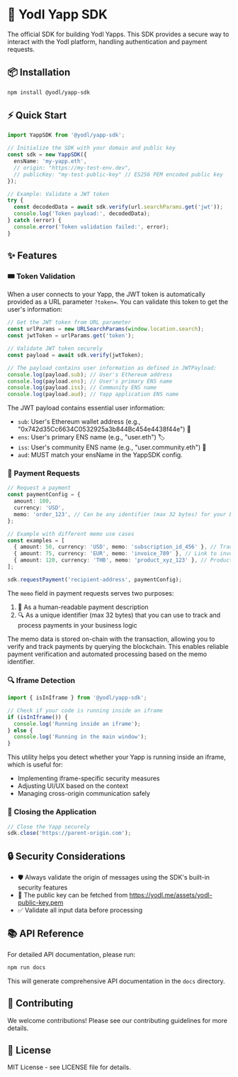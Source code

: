 # 🚀 Yodl Yapp SDK

The official SDK for building Yodl Yapps. This SDK provides a secure way to interact with the Yodl platform, handling authentication and payment requests.

## 📦 Installation

```bash
npm install @yodl/yapp-sdk
```

## ⚡ Quick Start

```typescript
import YappSDK from '@yodl/yapp-sdk';

// Initialize the SDK with your domain and public key
const sdk = new YappSDK({
  ensName: 'my-yapp.eth',
  // origin: "https://my-test-env.dev",
  // publicKey: "my-test-public-key" // ES256 PEM encoded public key
});

// Example: Validate a JWT token
try {
  const decodedData = await sdk.verify(url.searchParams.get('jwt'));
  console.log('Token payload:', decodedData);
} catch (error) {
  console.error('Token validation failed:', error);
}
```

## ✨ Features

### 🎟️ Token Validation

When a user connects to your Yapp, the JWT token is automatically provided as a URL parameter `?token=`. You can validate this token to get the user's information:

```typescript
// Get the JWT token from URL parameter
const urlParams = new URLSearchParams(window.location.search);
const jwtToken = urlParams.get('token');

// Validate JWT token securely
const payload = await sdk.verify(jwtToken);

// The payload contains user information as defined in JWTPayload:
console.log(payload.sub); // User's Ethereum address
console.log(payload.ens); // User's primary ENS name
console.log(payload.iss); // Community ENS name
console.log(payload.aud); // Yapp application ENS name
```

The JWT payload contains essential user information:

- `sub`: User's Ethereum wallet address (e.g., "0x742d35Cc6634C0532925a3b844Bc454e4438f44e") 👛
- `ens`: User's primary ENS name (e.g., "user.eth") 🏷️
- `iss`: User's community ENS name (e.g., "user.community.eth") 👥
- `aud`: MUST match your ensName in the YappSDK config.

### 💸 Payment Requests

```typescript
// Request a payment
const paymentConfig = {
  amount: 100,
  currency: 'USD',
  memo: 'order_123', // Can be any identifier (max 32 bytes) for your business logic
};

// Example with different memo use cases
const examples = [
  { amount: 50, currency: 'USD', memo: 'subscription_id_456' }, // Track subscriptions
  { amount: 75, currency: 'EUR', memo: 'invoice_789' }, // Link to invoices
  { amount: 120, currency: 'THB', memo: 'product_xyz_123' }, // Product purchases
];

sdk.requestPayment('recipient-address', paymentConfig);
```

The `memo` field in payment requests serves two purposes:

1. 📝 As a human-readable payment description
2. 🔍 As a unique identifier (max 32 bytes) that you can use to track and process payments in your business logic

The memo data is stored on-chain with the transaction, allowing you to verify and track payments by querying the blockchain. This enables reliable payment verification and automated processing based on the memo identifier.

### 🔍 Iframe Detection

```typescript
import { isInIframe } from '@yodl/yapp-sdk';

// Check if your code is running inside an iframe
if (isInIframe()) {
  console.log('Running inside an iframe');
} else {
  console.log('Running in the main window');
}
```

This utility helps you detect whether your Yapp is running inside an iframe, which is useful for:

- Implementing iframe-specific security measures
- Adjusting UI/UX based on the context
- Managing cross-origin communication safely

### 🚪 Closing the Application

```typescript
// Close the Yapp securely
sdk.close('https://parent-origin.com');
```

## 🔒 Security Considerations

- 🛡️ Always validate the origin of messages using the SDK's built-in security features
- 🔑 The public key can be fetched from https://yodl.me/assets/yodl-public-key.pem
- ✅ Validate all input data before processing

## 📚 API Reference

For detailed API documentation, please run:

```bash
npm run docs
```

This will generate comprehensive API documentation in the `docs` directory.

## 🤝 Contributing

We welcome contributions! Please see our contributing guidelines for more details.

## 📄 License

MIT License - see LICENSE file for details.
